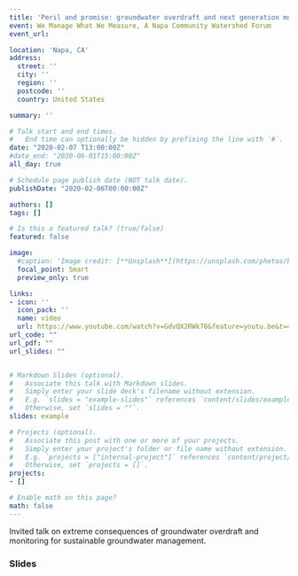 ```yaml
---
title: 'Peril and promise: groundwater overdraft and next generation monitoring'
event: We Manage What We Measure, A Napa Community Watershed Forum
event_url: 

location: 'Napa, CA'
address:
  street: ''
  city: ''
  region: ''
  postcode: ''
  country: United States

summary: ''

# Talk start and end times.
#   End time can optionally be hidden by prefixing the line with `#`.
date: "2020-02-07 T13:00:00Z"
#date_end: "2030-06-01T15:00:00Z"
all_day: true

# Schedule page publish date (NOT talk date).
publishDate: "2020-02-06T00:00:00Z"

authors: []
tags: []

# Is this a featured talk? (true/false)
featured: false

image:
  #caption: 'Image credit: [**Unsplash**](https://unsplash.com/photos/bzdhc5b3Bxs)'
  focal_point: Smart
  preview_only: true

links:
- icon: ''
  icon_pack: ''
  name: video
  url: https://www.youtube.com/watch?v=GdvQX2RWk78&feature=youtu.be&t=4713
url_code: ""
url_pdf: ""
url_slides: ""


# Markdown Slides (optional).
#   Associate this talk with Markdown slides.
#   Simply enter your slide deck's filename without extension.
#   E.g. `slides = "example-slides"` references `content/slides/example-slides.md`.
#   Otherwise, set `slides = ""`.
slides: example

# Projects (optional).
#   Associate this post with one or more of your projects.
#   Simply enter your project's folder or file name without extension.
#   E.g. `projects = ["internal-project"]` references `content/project/deep-learning/index.md`.
#   Otherwise, set `projects = []`.
projects:
- []

# Enable math on this page?
math: false
---
```


Invited talk on extreme consequences of groundwater overdraft and monitoring for sustainable groundwater management.  


### Slides
<script async class="speakerdeck-embed" data-id="eda4a74a5e6d4863aed7ec29a58cb123" data-ratio="1.77777777777778" src="//speakerdeck.com/assets/embed.js"></script>

